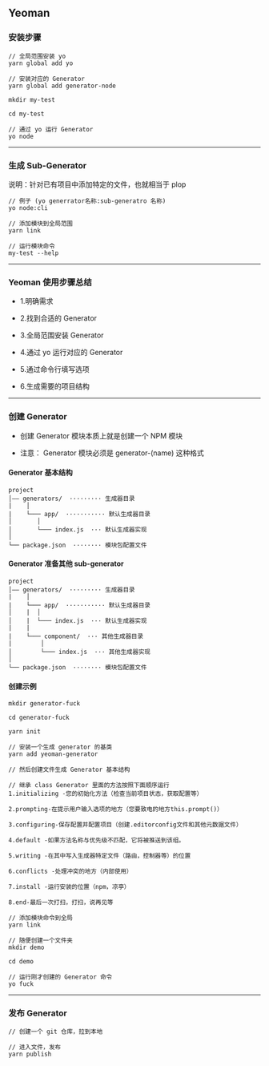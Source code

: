 ## Yeoman

### 安装步骤

```
// 全局范围安装 yo
yarn global add yo

// 安装对应的 Generator
yarn global add generator-node

mkdir my-test

cd my-test

// 通过 yo 运行 Generator
yo node 

```

---

### 生成 Sub-Generator

说明：针对已有项目中添加特定的文件，也就相当于 plop


```
// 例子 (yo generrator名称:sub-generatro 名称)
yo node:cli

// 添加模块到全局范围
yarn link

// 运行模块命令
my-test --help

```

---

### Yeoman 使用步骤总结

- 1.明确需求

- 2.找到合适的 Generator

- 3.全局范围安装 Generator

- 4.通过 yo 运行对应的 Generator

- 5.通过命令行填写选项

- 6.生成需要的项目结构

---

### 创建 Generator

- 创建 Generator 模块本质上就是创建一个 NPM 模块

- 注意： Generator 模块必须是 generator-(name) 这种格式

#### Generator 基本结构

```
project
│—— generators/  ········· 生成器目录
|    │
|    └─── app/  ··········· 默认生成器目录
│       │
│       └─── index.js  ··· 默认生成器实现
│   
└── package.json  ········ 模块包配置文件
```

#### Generator 准备其他 sub-generator

```
project
│—— generators/  ········· 生成器目录
|    │
|    └─── app/  ··········· 默认生成器目录
│    |  │
│    |  └─── index.js  ··· 默认生成器实现
|    |  
|    └─── component/  ··· 其他生成器目录
|        │
│        └─── index.js  ··· 其他生成器实现
│   
└── package.json  ········ 模块包配置文件
```

#### 创建示例

```
mkdir generator-fuck

cd generator-fuck

yarn init

// 安装一个生成 generator 的基类
yarn add yeoman-generator

// 然后创建文件生成 Generator 基本结构

// 继承 class Generator 里面的方法按照下面顺序运行
1.initializing -您的初始化方法（检查当前项目状态，获取配置等）

2.prompting-在提示用户输入选项的地方（您要致电的地方this.prompt()）

3.configuring-保存配置并配置项目（创建.editorconfig文件和其他元数据文件）

4.default -如果方法名称与优先级不匹配，它将被推送到该组。

5.writing -在其中写入生成器特定文件（路由，控制器等）的位置

6.conflicts -处理冲突的地方（内部使用）

7.install -运行安装的位置（npm，凉亭）

8.end-最后一次打扫，打扫，说再见等

// 添加模块命令到全局
yarn link

// 随便创建一个文件夹
mkdir demo

cd demo

// 运行刚才创建的 Generator 命令
yo fuck
```

---

### 发布 Generator

```
// 创建一个 git 仓库，拉到本地

// 进入文件，发布
yarn publish

```

